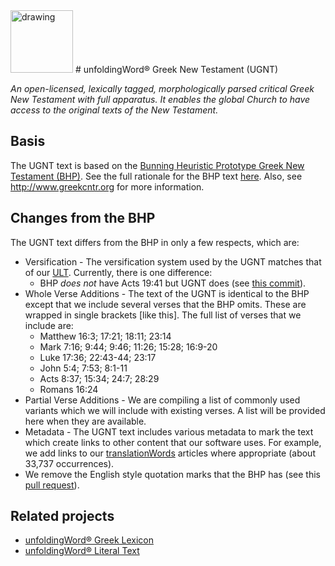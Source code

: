<img src="https://cdn.door43.org/assets/uw-icons/logo-ugnt-256.png" alt="drawing" width="100"/>
# unfoldingWord® Greek New Testament (UGNT)

*An open-licensed, lexically tagged, morphologically parsed critical Greek New Testament with full apparatus. It enables the global Church to have access to the original texts of the New Testament.*

## Basis

The UGNT text is based on the [Bunning Heuristic Prototype Greek New Testament (BHP)](https://git.door43.org/Door43/BHP).  See the full rationale for the BHP text [here](https://git.door43.org/Door43/BHP/src/master/BHP.pdf).  Also, see http://www.greekcntr.org for more information.

## Changes from the BHP

The UGNT text differs from the BHP in only a few respects, which are:

* Versification - The versification system used by the UGNT matches that of our [ULT](https://git.door43.org/unfoldingWord/en_ult). Currently, there is one difference:
  * BHP *does not* have Acts 19:41 but UGNT does (see [this commit](https://git.door43.org/Door43/UGNT/commit/9bb309780ad21ca9d26e5155a716437f004c4577)).
* Whole Verse Additions - The text of the UGNT is identical to the BHP except that we include several verses that the BHP omits.  These are wrapped in single brackets [like this].  The full list of verses that we include are:
  * Matthew 16:3; 17:21; 18:11; 23:14
  * Mark 7:16; 9:44; 9:46; 11:26; 15:28; 16:9-20
  * Luke 17:36; 22:43-44; 23:17
  * John 5:4; 7:53; 8:1-11
  * Acts 8:37; 15:34; 24:7; 28:29
  * Romans 16:24
* Partial Verse Additions - We are compiling a list of commonly used variants which we will include with existing verses. A list will be provided here when they are available.
* Metadata - The UGNT text includes various metadata to mark the text which create links to other content that our software uses.  For example, we add links to our [translationWords](https://git.door43.org/Door43/en_tw) articles where appropriate (about 33,737 occurrences).
* We remove the English style quotation marks that the BHP has (see this [pull request](https://git.door43.org/unfoldingWord/UGNT/pulls/150)).

## Related projects

* [unfoldingWord® Greek Lexicon](https://git.door43.org/unfoldingWord/en_ugl)
* [unfoldingWord® Literal Text](https://git.door43.org/unfoldingWord/en_ult)
